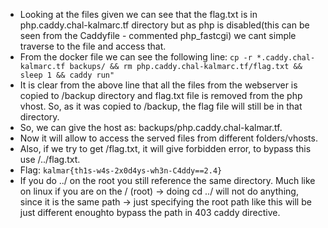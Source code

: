 

+ Looking at the files given we can see that the flag.txt is in php.caddy.chal-kalmarc.tf directory but as php is disabled(this can be seen from the Caddyfile - commented php_fastcgi) we cant simple traverse to the file and access that. 
+ From the docker file we can see the following line:
`cp -r *.caddy.chal-kalmarc.tf backups/ && rm php.caddy.chal-kalmarc.tf/flag.txt && sleep 1 && caddy run"`
+ It is clear from the above line that all the files from the webserver is copied to /backup directory and flag.txt file is removed from the php vhost. So, as it was copied to /backup, the flag file will still be in that directory. 
+ So, we can give the host as: backups/php.caddy.chal-kalmar.tf.
+ Now it will allow to access the served files from different folders/vhosts.
+ Also, if we try to get /flag.txt, it will give forbidden error, to bypass this use /../flag.txt.
+ Flag: `kalmar{th1s-w4s-2x0d4ys-wh3n-C4ddy==2.4}`
+ If you do ../ on the root you still reference the same directory. Much like on linux if you are on the / (root) -> doing cd ../ will not do anything, since it is the same path -> just specifying the root path like this will be just different enoughto bypass the path in 403 caddy directive.

